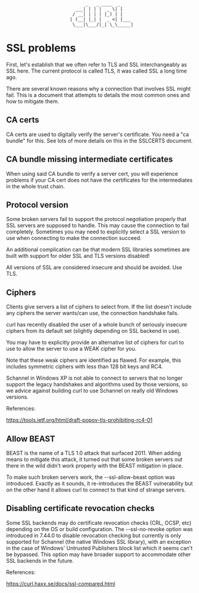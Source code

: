                                   _   _ ____  _
                              ___| | | |  _ \| |
                             / __| | | | |_) | |
                            | (__| |_| |  _ <| |___
                             \___|\___/|_| \_\_____|

# SSL problems

  First, let's establish that we often refer to TLS and SSL interchangeably as
  SSL here. The current protocol is called TLS, it was called SSL a long time
  ago.

  There are several known reasons why a connection that involves SSL might
  fail. This is a document that attempts to details the most common ones and
  how to mitigate them.

## CA certs

  CA certs are used to digitally verify the server's certificate. You need a
  "ca bundle" for this. See lots of more details on this in the SSLCERTS
  document.

## CA bundle missing intermediate certificates

  When using said CA bundle to verify a server cert, you will experience
  problems if your CA cert does not have the certificates for the
  intermediates in the whole trust chain.

## Protocol version

  Some broken servers fail to support the protocol negotiation properly that
  SSL servers are supposed to handle. This may cause the connection to fail
  completely. Sometimes you may need to explicitly select a SSL version to use
  when connecting to make the connection succeed.

  An additional complication can be that modern SSL libraries sometimes are
  built with support for older SSL and TLS versions disabled!

  All versions of SSL are considered insecure and should be avoided. Use TLS.

## Ciphers

  Clients give servers a list of ciphers to select from. If the list doesn't
  include any ciphers the server wants/can use, the connection handshake
  fails.

  curl has recently disabled the user of a whole bunch of seriously insecure
  ciphers from its default set (slightly depending on SSL backend in use).

  You may have to explicitly provide an alternative list of ciphers for curl
  to use to allow the server to use a WEAK cipher for you.

  Note that these weak ciphers are identified as flawed. For example, this
  includes symmetric ciphers with less than 128 bit keys and RC4.

  Schannel in Windows XP is not able to connect to servers that no longer
  support the legacy handshakes and algorithms used by those versions, so we
  advice against building curl to use Schannel on really old Windows versions.

  References:

  https://tools.ietf.org/html/draft-popov-tls-prohibiting-rc4-01

## Allow BEAST

  BEAST is the name of a TLS 1.0 attack that surfaced 2011. When adding means
  to mitigate this attack, it turned out that some broken servers out there in
  the wild didn't work properly with the BEAST mitigation in place.

  To make such broken servers work, the --ssl-allow-beast option was
  introduced. Exactly as it sounds, it re-introduces the BEAST vulnerability
  but on the other hand it allows curl to connect to that kind of strange
  servers.

## Disabling certificate revocation checks

  Some SSL backends may do certificate revocation checks (CRL, OCSP, etc)
  depending on the OS or build configuration. The --ssl-no-revoke option was
  introduced in 7.44.0 to disable revocation checking but currently is only
  supported for Schannel (the native Windows SSL library), with an exception
  in the case of Windows' Untrusted Publishers block list which it seems can't
  be bypassed. This option may have broader support to accommodate other SSL
  backends in the future.

  References:

  https://curl.haxx.se/docs/ssl-compared.html
